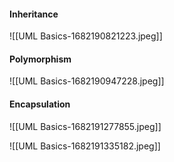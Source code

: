 #### Inheritance
![[UML Basics-1682190821223.jpeg]]

#### Polymorphism
![[UML Basics-1682190947228.jpeg]]

#### Encapsulation
![[UML Basics-1682191277855.jpeg]]

![[UML Basics-1682191335182.jpeg]]

